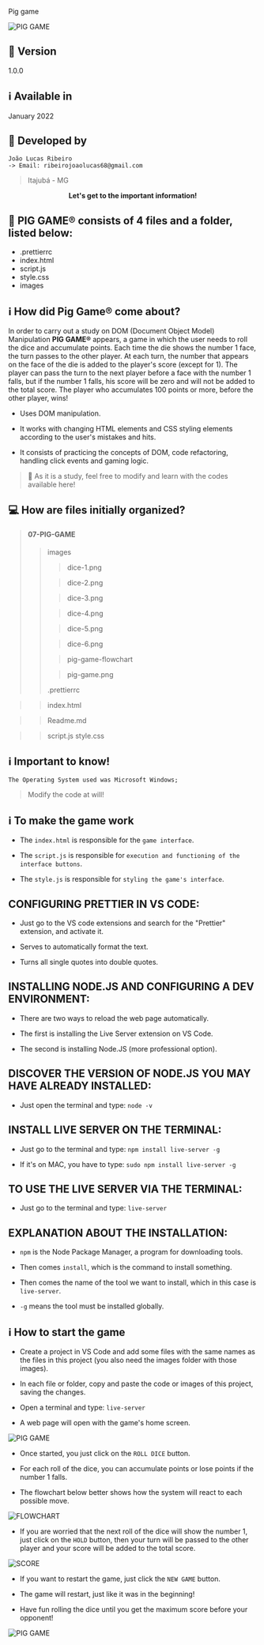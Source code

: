 Pig game

![PIG GAME](images/pig-game.png)

## :closed_book: Version

1.0.0

## :information_source: Available in

January 2022

## :construction_worker: Developed by

```
João Lucas Ribeiro
-> Email: ribeirojoaolucas68@gmail.com

```

> Itajubá - MG

<div align="center">
   <p><b>Let's get to the important information!</b></p>  
</div>

## 🔖 PIG GAME® consists of 4 files and a folder, listed below:

- .prettierrc
- index.html
- script.js
- style.css
- images

## :information_source: How did Pig Game® come about?

In order to carry out a study on DOM (Document Object Model) Manipulation **PIG GAME®** appears, a game in which the user needs to roll the dice and accumulate points. Each time the die shows the number 1 face, the turn passes to the other player. At each turn, the number that appears on the face of the die is added to the player's score (except for 1). The player can pass the turn to the next player before a face with the number 1 falls, but if the number 1 falls, his score will be zero and will not be added to the total score. The player who accumulates 100 points or more, before the other player, wins!

- Uses DOM manipulation.

- It works with changing HTML elements and CSS styling elements according to the user's mistakes and hits.

- It consists of practicing the concepts of DOM, code refactoring, handling click events and gaming logic.

> :book: As it is a study, feel free to modify and learn with the codes available here!

## 💻 How are files initially organized?

> #### 07-PIG-GAME
>
> > images
> >
> > > dice-1.png
> >
> > > dice-2.png
> >
> > > dice-3.png
> >
> > > dice-4.png
> >
> > > dice-5.png
> >
> > > dice-6.png
> >
> > > pig-game-flowchart
> >
> > > pig-game.png
> >
> > .prettierrc

> > index.html

> > Readme.md

> > script.js
> > style.css

## :information_source: Important to know!

`The Operating System used was Microsoft Windows;`

> Modify the code at will!

## :information_source: To make the game work

- The `index.html` is responsible for the `game interface`.

- The `script.js` is responsible for `execution and functioning of the interface buttons`.

- The `style.js` is responsible for `styling the game's interface`.

## CONFIGURING PRETTIER IN VS CODE:

- Just go to the VS code extensions and search for the "Prettier" extension, and activate it.

- Serves to automatically format the text.

- Turns all single quotes into double quotes.

## INSTALLING NODE.JS AND CONFIGURING A DEV ENVIRONMENT:

- There are two ways to reload the web page automatically.

- The first is installing the Live Server extension on VS Code.

- The second is installing Node.JS (more professional option).

## DISCOVER THE VERSION OF NODE.JS YOU MAY HAVE ALREADY INSTALLED:

- Just open the terminal and type:
  `node -v`

## INSTALL LIVE SERVER ON THE TERMINAL:

- Just go to the terminal and type:
  `npm install live-server -g`

- If it's on MAC, you have to type:
  `sudo npm install live-server -g`

## TO USE THE LIVE SERVER VIA THE TERMINAL:

- Just go to the terminal and type:
  `live-server`

## EXPLANATION ABOUT THE INSTALLATION:

- `npm` is the Node Package Manager, a program for downloading tools.

- Then comes `install`, which is the command to install something.

- Then comes the name of the tool we want to install, which in this case is `live-server`.

- `-g` means the tool must be installed globally.

## :information_source: How to start the game

- Create a project in VS Code and add some files with the same names as the files in this project (you also need the images folder with those images).

- In each file or folder, copy and paste the code or images of this project, saving the changes.

- Open a terminal and type:
  `live-server`

- A web page will open with the game's home screen.

![PIG GAME](images/pig-game.png)

- Once started, you just click on the `ROLL DICE` button.

- For each roll of the dice, you can accumulate points or lose points if the number 1 falls.

- The flowchart below better shows how the system will react to each possible move.

![FLOWCHART](images/pig-game-flowchart.png)

- If you are worried that the next roll of the dice will show the number 1, just click on the `HOLD` button, then your turn will be passed to the other player and your score will be added to the total score.

![SCORE](images/pig-game-score.png)

- If you want to restart the game, just click the `NEW GAME` button.

- The game will restart, just like it was in the beginning!

- Have fun rolling the dice until you get the maximum score before your opponent!

![PIG GAME](images/final-score.png)

